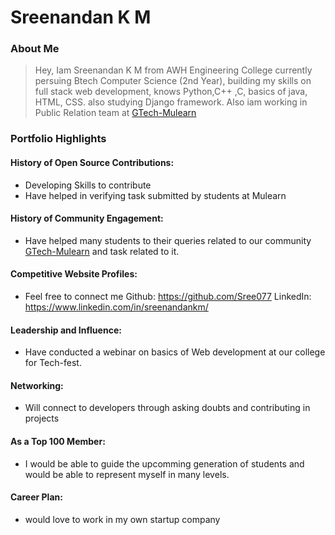 # Sreenandan K M

### About Me

> Hey, Iam Sreenandan K M from AWH Engineering College currently persuing Btech Computer Science (2nd Year), building my skills on full stack web development, knows Python,C++ ,C, basics of java, HTML, CSS.
> also studying Django framework. Also iam working in Public Relation team at [GTech-Mulearn](https://mulearn.org/)


### Portfolio Highlights


#### History of Open Source Contributions:

- Developing Skills to contribute
- Have helped in verifying task submitted by students at Mulearn 

#### History of Community Engagement:

- Have helped many students to their queries related to our community  [GTech-Mulearn](https://mulearn.org/) and task related to it.

#### Competitive Website Profiles:

- Feel free to connect me 
   Github: https://github.com/Sree077
   LinkedIn: https://www.linkedin.com/in/sreenandankm/
   
#### Leadership and Influence:

- Have conducted a webinar on basics of Web development at our college for Tech-fest.

#### Networking:

- Will connect to developers through asking doubts and contributing in projects

#### As a Top 100 Member:

- I would be able to guide the upcomming generation of students and would be able to represent myself in many levels.

#### Career Plan:

- would love to work in my own startup company

